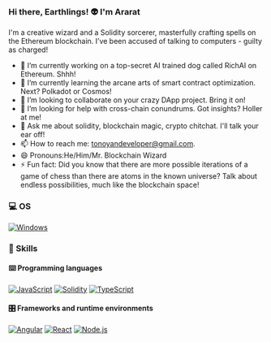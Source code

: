 ### Hi there, Earthlings! 👽 I'm Ararat
I'm a creative wizard and a Solidity sorcerer, masterfully crafting spells on the Ethereum blockchain. I’ve been accused of talking to computers - guilty as charged!


- 🔭 I’m currently working on a top-secret AI trained dog called RichAI on Ethereum. Shhh!
- 🌱 I’m currently learning the arcane arts of smart contract optimization. Next? Polkadot or Cosmos!
- 👯 I’m looking to collaborate on your crazy DApp project. Bring it on!
- 🤔 I’m looking for help with cross-chain conundrums. Got insights? Holler at me!
- 💬 Ask me about solidity, blockchain magic, crypto chitchat. I'll talk your ear off!
- 📫 How to reach me: [tonoyandeveloper@gmail.com](mailto:tonoyandeveloper@gmail.com).
- 😄 Pronouns:He/Him/Mr. Blockchain Wizard
- ⚡ Fun fact: Did you know that there are more possible iterations of a game of chess than there are atoms in the known universe? Talk about endless possibilities, much like the blockchain space!


### 💻 OS

<p> 
    <a href="https://www.microsoft.com/en-gb/windows" target="_blank"><img alt="Windows"
        src="https://img.shields.io/badge/Windows-0078D6?style=for-the-badge&logo=windows&logoColor=white"/></a>
</p>

### 🎯 Skills

#### ⌨️ Programming languages

<p>
    <a href="https://developer.mozilla.org/en-US/docs/Web/JavaScript" target="_blank"><img alt="JavaScript"
        src="https://img.shields.io/badge/JavaScript-323330?style=for-the-badge&logo=javascript&logoColor=F7DF1E"/></a>
    <a href="https://docs.soliditylang.org" target="_blank"><img alt="Solidity"
        src="https://img.shields.io/badge/Solidity-e6e6e6?style=for-the-badge&logo=solidity&logoColor=black"/></a>
    <a href="https://www.typescriptlang.org" target="_blank"><img alt="TypeScript"
        src="https://img.shields.io/badge/TypeScript-007ACC?style=for-the-badge&logo=typescript&logoColor=white"/></a>
</p>

#### 🎛 Frameworks and runtime environments

<p>
    <a href="https://angular.io" target="_blank"><img alt="Angular"
        src="https://img.shields.io/badge/Angular-DD0031?style=for-the-badge&logo=angular&logoColor=white"/></a>
    <a href="https://angular.io" target="_blank"><img alt="React"
        src="https://img.shields.io/badge/React-DD0031?style=for-the-badge&logo=react&logoColor=blue"/></a>
    <a href="https://nodejs.org" target="_blank"><img alt="Node.js"
        src="https://img.shields.io/badge/Node.js-43853D?style=for-the-badge&logo=node.js&logoColor=white"/></a>
</p>
